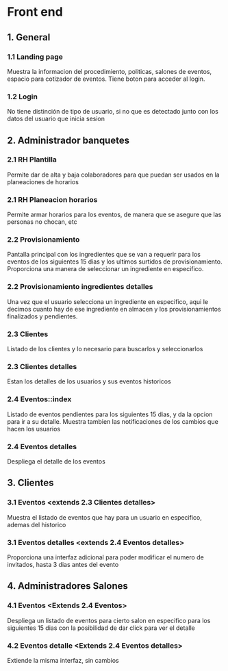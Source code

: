 # Front end

## 1. General
### 1.1 Landing page
Muestra la informacion del procedimiento, politicas, salones de eventos, espacio para cotizador de eventos. Tiene boton para acceder al login.
### 1.2 Login
No tiene distinción de tipo de usuario, si no que es detectado junto con los datos del usuario que inicia sesion

## 2. Administrador banquetes
### 2.1 RH Plantilla
Permite dar de alta y baja colaboradores para que puedan ser usados en la planeaciones de horarios
### 2.1 RH Planeacion horarios
Permite armar horarios para los eventos, de manera que se asegure que las personas no chocan, etc
### 2.2 Provisionamiento
Pantalla principal con los ingredientes que se van a requerir para los eventos de los siguientes 15 dias y los ultimos surtidos de provisionamiento. Proporciona una manera de seleccionar un ingrediente en especifico.
### 2.2 Provisionamiento ingredientes detalles
Una vez que el usuario selecciona un ingrediente en especifico, aqui le decimos cuanto hay de ese ingrediente en almacen y los provisionamientos finalizados y pendientes.
### 2.3 Clientes
Listado de los clientes y lo necesario para buscarlos y seleccionarlos
### 2.3 Clientes detalles
Estan los detalles de los usuarios y sus eventos historicos
### 2.4 Eventos::index
Listado de eventos pendientes para los siguientes 15 dias, y da la opcion para ir a su detalle. Muestra tambien las notificaciones de los cambios que hacen los usuarios 
### 2.4 Eventos detalles
Despliega el detalle de los eventos

## 3. Clientes
### 3.1 Eventos <extends 2.3 Clientes detalles>
Muestra el listado de eventos que hay para un usuario en especifico, ademas del historico 
### 3.1 Eventos detalles <extends 2.4 Eventos detalles>
Proporciona una interfaz adicional para poder modificar el numero de invitados, hasta 3 dias antes del evento

## 4. Administradores Salones
### 4.1 Eventos <Extends 2.4 Eventos>
Despliega un listado de eventos para cierto salon en especifico para los siguientes 15 dias con la posibilidad de dar click para ver el detalle
### 4.2 Eventos detalle <Extends 2.4 Eventos detalles>
Extiende la misma interfaz, sin cambios

